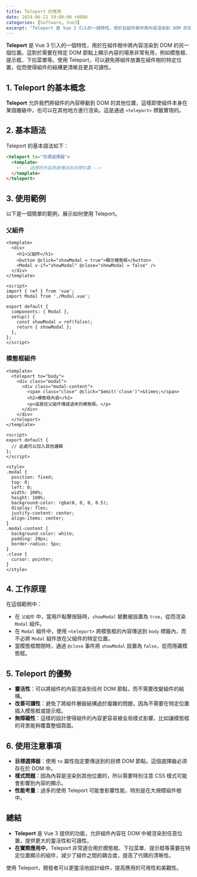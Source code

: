 ```yaml
---
title: Teleport 的應用
date: 2024-06-21 19:00:00 +0800
categories: [Software, Vue3]
excerpt: "Teleport 是 Vue 3 引入的一個特性，用於在組件樹中將內容渲染到 DOM 的另一個位置。這對於需要在特定 DOM 節點上顯示內容的場景非常有用，例如模態框、提示框、下拉菜單等。使用 Teleport，可以避免將組件放置在組件樹的特定位置，從而使得組件的結構更清晰且更具可讀性"
---
```


**Teleport** 是 Vue 3 引入的一個特性，用於在組件樹中將內容渲染到 DOM 的另一個位置。這對於需要在特定 DOM 節點上顯示內容的場景非常有用，例如模態框、提示框、下拉菜單等。使用 Teleport，可以避免將組件放置在組件樹的特定位置，從而使得組件的結構更清晰且更具可讀性。

## 1. **Teleport 的基本概念**

**Teleport** 允許我們將組件的內容移動到 DOM 的其他位置，這樣即使組件本身在某個層級中，也可以在其他地方進行渲染。這是通過 `<teleport>` 標籤實現的。

## 2. **基本語法**

Teleport 的基本語法如下：

```html
<teleport to="目標選擇器">
  <template>
    <!-- 這裡的內容將被傳送到目標位置 -->
  </template>
</teleport>
```

## 3. **使用範例**

以下是一個簡單的範例，展示如何使用 Teleport。

### 父組件

```vue
<template>
  <div>
    <h1>父組件</h1>
    <button @click="showModal = true">顯示模態框</button>
    <Modal v-if="showModal" @close="showModal = false" />
  </div>
</template>

<script>
import { ref } from 'vue';
import Modal from './Modal.vue';

export default {
  components: { Modal },
  setup() {
    const showModal = ref(false);
    return { showModal };
  },
};
</script>
```

### 模態框組件

```vue
<template>
  <teleport to="body">
    <div class="modal">
      <div class="modal-content">
        <span class="close" @click="$emit('close')">&times;</span>
        <h2>模態框內容</h2>
        <p>這是從父組件傳遞過來的模態框。</p>
      </div>
    </div>
  </teleport>
</template>

<script>
export default {
  // 此處可以加入其他邏輯
};
</script>

<style>
.modal {
  position: fixed;
  top: 0;
  left: 0;
  width: 100%;
  height: 100%;
  background-color: rgba(0, 0, 0, 0.5);
  display: flex;
  justify-content: center;
  align-items: center;
}
.modal-content {
  background-color: white;
  padding: 20px;
  border-radius: 5px;
}
.close {
  cursor: pointer;
}
</style>
```

## 4. **工作原理**

在這個範例中：
- 在 `父組件` 中，當用戶點擊按鈕時，`showModal` 變數被設置為 `true`，從而渲染 `Modal` 組件。
- 在 `Modal` 組件中，使用 `<teleport>` 將模態框的內容傳送到 `body` 標籤內，而不必將 `Modal` 組件放在父組件的特定位置。
- 當模態框關閉時，通過 `@close` 事件將 `showModal` 設置為 `false`，從而隱藏模態框。

## 5. **Teleport 的優勢**

- **靈活性**：可以將組件的內容渲染到任何 DOM 節點，而不需要改變組件的結構。
- **改善可讀性**：避免了將組件層級結構過於複雜的問題，因為不需要在特定位置插入模態框或提示框。
- **無障礙性**：這樣的設計使得組件的內容更容易被全局樣式影響，比如讓模態框的背景能夠覆蓋整個頁面。

## 6. **使用注意事項**

- **目標選擇器**：使用 `to` 屬性指定要傳送到的目標 DOM 節點。這個選擇器必須存在於 DOM 中。
- **樣式問題**：因為內容是渲染到其他位置的，所以需要特別注意 CSS 樣式可能會影響到內容的顯示。
- **性能考量**：過多的使用 Teleport 可能會影響性能，特別是在大規模組件樹中。

## 總結

- **Teleport** 是 Vue 3 提供的功能，允許組件內容在 DOM 中被渲染到任意位置，提供更大的靈活性和可讀性。
- **在實際應用中**，Teleport 非常適合用於模態框、下拉菜單、提示框等需要在特定位置顯示的組件，減少了組件之間的耦合度，提高了代碼的清晰性。

使用 Teleport，開發者可以更靈活地設計組件，提高應用的可用性和美觀性。
